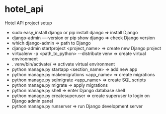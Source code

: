# hotel_api
Hotel API project setup

- sudo easy_install django or pip install django 	      => install Django
- django-admin —-version or pip show django 		        => check Django version
- which django-admin 					                          => path to Django
- django-admin startproject <project_name> 		          => create new Django project
- virtualenv -p <path_to_python> --distribute venv 	    => create virtual environment
- . venv/bin/activate/					                        => activate virtual environment
- python manage.py startapp <section_name>		          => add new app
- python manage.py makemigrations <app_name>		        => create migrations
- python manage.py sqlmigrate <app_name> <version>	    => create SQL scripts
- python manage.py migrate				                      => apply migrations
- python manage.py shell				                        => enter Django database shell
- python manage.py createsuperuser			                => create superuser to login on Django admin panel
- python manage.py runserver				                    => run Django development server
